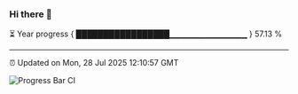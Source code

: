 ### Hi there 👋

⏳ Year progress { █████████████████▁▁▁▁▁▁▁▁▁▁▁▁▁ } 57.13 %

---

⏰ Updated on Mon, 28 Jul 2025 12:10:57 GMT

![Progress Bar CI](https://github.com/liununu/liununu/workflows/Progress%20Bar%20CI/badge.svg)
